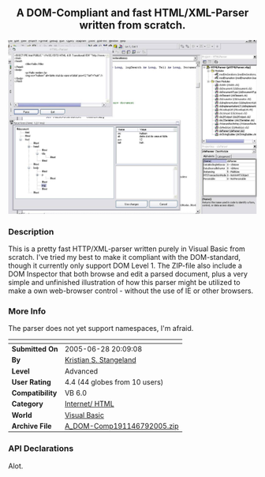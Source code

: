 ﻿<div align="center">

## A DOM\-Compliant and fast HTML/XML\-Parser written from scratch\.

<img src="PIC2005792148288308.jpg">
</div>

### Description

This is a pretty fast HTTP/XML-parser written purely in Visual Basic from scratch. I've tried my best to make it compliant with the DOM-standard, though it currently only support DOM Level 1. The ZIP-file also include a DOM Inspector that both browse and edit a parsed document, plus a very simple and unfinished illustration of how this parser might be utilized to make a own web-browser control - without the use of IE or other browsers.
 
### More Info
 
The parser does not yet support namespaces, I'm afraid.


<span>             |<span>
---                |---
**Submitted On**   |2005-06-28 20:09:08
**By**             |[Kristian S\. Stangeland](https://github.com/Planet-Source-Code/PSCIndex/blob/master/ByAuthor/kristian-s-stangeland.md)
**Level**          |Advanced
**User Rating**    |4.4 (44 globes from 10 users)
**Compatibility**  |VB 6\.0
**Category**       |[Internet/ HTML](https://github.com/Planet-Source-Code/PSCIndex/blob/master/ByCategory/internet-html__1-34.md)
**World**          |[Visual Basic](https://github.com/Planet-Source-Code/PSCIndex/blob/master/ByWorld/visual-basic.md)
**Archive File**   |[A\_DOM\-Comp191146792005\.zip](https://github.com/Planet-Source-Code/kristian-s-stangeland-a-dom-compliant-and-fast-html-xml-parser-written-from-scratch__1-61616/archive/master.zip)

### API Declarations

Alot.





